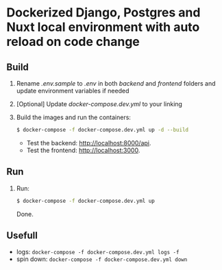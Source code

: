 # Dockerized Django, Postgres and Nuxt local environment with auto reload on code change

## Build

1. Rename *.env.sample* to *.env* in both *backend* and *frontend* folders and update environment variables if needed
2. [Optional] Update *docker-compose.dev.yml* to your linking
3. Build the images and run the containers:
    ```sh
    $ docker-compose -f docker-compose.dev.yml up -d --build
    ```

   * Test the backend: [http://localhost:8000/api](http://localhost:8000/api).
   * Test the frontend: [http://localhost:3000](http://localhost:3000).

## Run
1. Run:
   ```sh
   $ docker-compose -f docker-compose.dev.yml up
   ```
   Done.

## Usefull
* logs: `docker-compose -f docker-compose.dev.yml logs -f`
* spin down: `docker-compose -f docker-compose.dev.yml down`
    